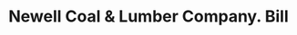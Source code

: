 ---
doi: 10.7916/D8SR0BKH
date_other: '1890'
date_other_textual: 1890-1899
form: printed ephemera
genre:
- Invoices
name:
- Newell Coal & Lumber Company
object_in_context_url: https://biggert.cul.columbia.edu/items/view/ave_biggert_01529
subject_hierarchical_geographic:
- Pawtucket, Rhode Island, United States
subject_name:
- Newell Coal & Lumber Company
title: Newell Coal & Lumber Company. Bill
sort_title: Newell Coal & Lumber Company. Bill
call_number: ave_biggert_01529
coordinates:
- 41.87555555555556,-71.3761111111111
pid: ave_biggert_01529
identifiers: ave_biggert_01529
thumbnail: https://derivativo-2.library.columbia.edu/iiif/2/ldpd:343893/full/!256,256/0/native.jpg
permalink: /biggert/ave_biggert_01529/
layout: iiif-image-page
---